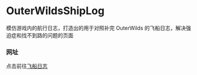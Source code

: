 # OuterWildsShipLog

模仿游戏内的航行日志，打造出的用于对照补完 OuterWilds 的飞船日志，解决强迫症和找不到路的问题的页面

### 网址
点击前往[飞船日志](outerwilds-shiplog.netlify.app)
